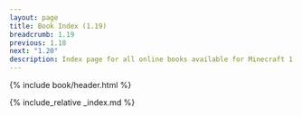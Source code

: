 ```yaml
---
layout: page
title: Book Index (1.19)
breadcrumb: 1.19
previous: 1.18
next: "1.20"
description: Index page for all online books available for Minecraft 1.19.2.
---
```

{% include book/header.html %}

{% include_relative _index.md %}